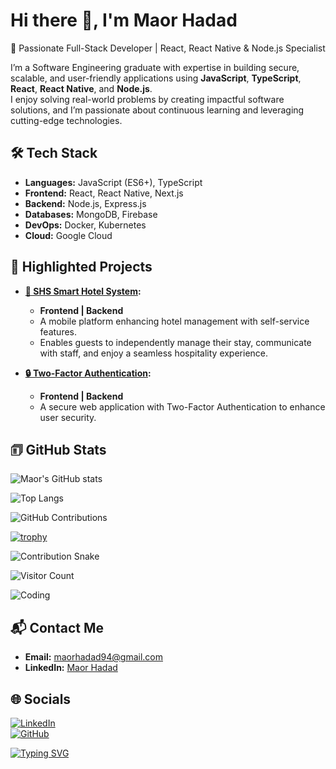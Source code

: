 # Hi there 👋, I'm Maor Hadad
🚀 Passionate Full-Stack Developer | React, React Native & Node.js Specialist

I’m a Software Engineering graduate with expertise in building secure, scalable, and user-friendly applications using **JavaScript**, **TypeScript**, **React**, **React Native**, and **Node.js**.  
I enjoy solving real-world problems by creating impactful software solutions, and I’m passionate about continuous learning and leveraging cutting-edge technologies.

## 🛠️ Tech Stack
- **Languages:** JavaScript (ES6+), TypeScript  
- **Frontend:** React, React Native, Next.js  
- **Backend:** Node.js, Express.js  
- **Databases:** MongoDB, Firebase  
- **DevOps:** Docker, Kubernetes  
- **Cloud:** Google Cloud  

## 📂 Highlighted Projects

- **[🏨 SHS Smart Hotel System](https://github.com/MaorHadadLD/SHS-SmartHotel):**  
  - **Frontend | Backend**  
  - A mobile platform enhancing hotel management with self-service features.  
  - Enables guests to independently manage their stay, communicate with staff, and enjoy a seamless hospitality experience.

- **[🔒 Two-Factor Authentication](https://github.com/RaphaelBenoliel/2FASystem):**  
  - **Frontend | Backend**  
  - A secure web application with Two-Factor Authentication to enhance user security.

## 🗊 GitHub Stats
![Maor's GitHub stats](https://github-readme-stats.vercel.app/api?username=MaorHadadLD&show_icons=true&theme=radical)

![Top Langs](https://github-readme-stats.vercel.app/api/top-langs/?username=MaorHadadLD&layout=compact&theme=radical)

![GitHub Contributions](https://github-readme-streak-stats.herokuapp.com/?user=MaorHadadLD&theme=radical)

[![trophy](https://github-profile-trophy.vercel.app/?username=MaorHadadLD&theme=radical)](https://github.com/ryo-ma/github-profile-trophy)

![Contribution Snake](https://github.com/MaorHadadLD/MaorHadadLD/blob/output/github-contribution-grid-snake.svg)

![Visitor Count](https://komarev.com/ghpvc/?username=MaorHadadLD&color=blue)

![Coding](https://media.giphy.com/media/L8K62iTDkzGX6/giphy.gif)

## 📬 Contact Me
- **Email:** maorhadad94@gmail.com  
- **LinkedIn:** [Maor Hadad](https://www.linkedin.com/in/maor-hadad-software-engineer/)  

## 🌐 Socials
[![LinkedIn](https://img.shields.io/badge/-LinkedIn-0A66C2?style=flat-square&logo=LinkedIn&logoColor=white)](https://www.linkedin.com/in/maor-hadad-software-engineer/)  
[![GitHub](https://img.shields.io/badge/-GitHub-181717?style=flat-square&logo=github&logoColor=white)](https://github.com/MaorHadadLD)  

[![Typing SVG](https://readme-typing-svg.demolab.com?font=Fira+Code&size=18&pause=1000&color=F700FF&width=435&lines=Hi+there+%F0%9F%91%8B%2C+I'm+Maor+Hadad;Software+Engineer+%7C+Full+Stack+Developer)](https://git.io/typing-svg)
